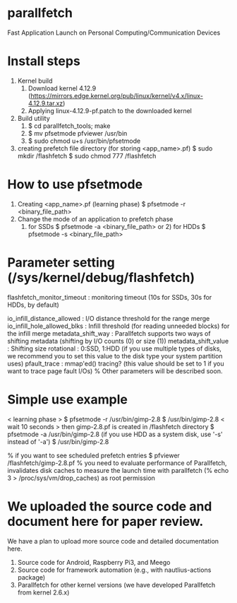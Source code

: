 # parallfetch
Fast Application Launch on Personal Computing/Communication Devices

# Install steps
1. Kernel build
   1) Download kernel 4.12.9 (https://mirrors.edge.kernel.org/pub/linux/kernel/v4.x/linux-4.12.9.tar.xz)
   2) Applying linux-4.12.9-pf.patch to the downloaded kernel
3. Build utility
   1) $ cd parallfetch_tools; make
   2) $ mv pfsetmode pfviewer /usr/bin
   3) $  sudo chmod u+s /usr/bin/pfsetmode
4. creating prefetch file directory (for storing <app_name>.pf)
   $ sudo mkdir /flashfetch
   $ sudo chmod 777 /flashfetch
   
# How to use pfsetmode
1. Creating <app_name>.pf (learning phase)
   $ pfsetmode -r <binary_file_path>
2. Change the mode of an application to prefetch phase
   1) for SSDs
   $ pfsetmode -a <binary_file_path>
   or 2) for HDDs
   $ pfsetmode -s <binary_file_path>

# Parameter setting (/sys/kernel/debug/flashfetch)
   flashfetch_monitor_timeout    : monitoring timeout (10s for SSDs, 30s for HDDs, by default)

   io_infill_distance_allowed    : I/O distance threshold for the range merge
   io_infill_hole_allowed_blks   : Infill threshold (for reading unneeded blocks) for the infill merge
   metadata_shift_way            : Parallfetch supports two ways of shifting metadata (shifting by I/O counts (0) or size (1))
   metadata_shift_value          : Shifting size
   rotational                    : 0:SSD, 1:HDD (if you use multiple types of disks,
                                             we recommend you to set this value to the disk type your system partition uses)
   pfault_trace                  : mmap'ed() tracing? (this value should be set to 1 if you want to trace page fault I/Os)
   % Other parameters will be described soon.
   
# Simple use example
  < learning phase >
  $ pfsetmode -r /usr/bin/gimp-2.8
  $ /usr/bin/gimp-2.8
  < wait 10 seconds > then gimp-2.8.pf is created in /flashfetch directory 
  $ pfsetmode -a /usr/bin/gimp-2.8     (if you use HDD as a system disk, use '-s' instead of '-a')
  $ /usr/bin/gimp-2.8
  
  % if you want to see scheduled prefetch entries
    $ pfviewer /flashfetch/gimp-2.8.pf
  % you need to evaluate performance of Parallfetch, invalidates disk caches to measure the launch time with parallfetch
    (% echo 3 > /proc/sys/vm/drop_caches) as root permission

# We uploaded the source code and document here for paper review.
  We have a plan to upload more source code and detailed documentation here.
  1. Source code for Android, Raspberry Pi3, and Meego
  2. Source code for framework automation (e.g., with nautlius-actions package)
  3. Parallfetch for other kernel versions (we have developed Parallfetch from kernel 2.6.x)
